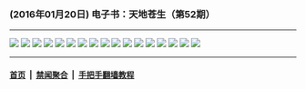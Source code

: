 ### (2016年01月20日) 电子书：天地苍生（第52期）

---

<img src="http://qikan.minghui.org/mhqkpage/qikanimage/2016/01/19/td-52-read-online1.png"/> 

<img src="http://qikan.minghui.org/mhqkpage/qikanimage/2016/01/19/td-52-read-online2.png"/> 

<img src="http://qikan.minghui.org/mhqkpage/qikanimage/2016/01/19/td-52-read-online3.png"/> 

<img src="http://qikan.minghui.org/mhqkpage/qikanimage/2016/01/19/td-52-read-online4.png"/> 

<img src="http://qikan.minghui.org/mhqkpage/qikanimage/2016/01/19/td-52-read-online5.png"/> 

<img src="http://qikan.minghui.org/mhqkpage/qikanimage/2016/01/19/td-52-read-online6.png"/> 

<img src="http://qikan.minghui.org/mhqkpage/qikanimage/2016/01/19/td-52-read-online7.png"/> 

<img src="http://qikan.minghui.org/mhqkpage/qikanimage/2016/01/19/td-52-read-online8.png"/> 

<img src="http://qikan.minghui.org/mhqkpage/qikanimage/2016/01/19/td-52-read-online9.png"/> 

<img src="http://qikan.minghui.org/mhqkpage/qikanimage/2016/01/19/td-52-read-online10.png"/> 

<img src="http://qikan.minghui.org/mhqkpage/qikanimage/2016/01/19/td-52-read-online11.png"/> 

<img src="http://qikan.minghui.org/mhqkpage/qikanimage/2016/01/19/td-52-read-online12.png"/> 

<img src="http://qikan.minghui.org/mhqkpage/qikanimage/2016/01/19/td-52-read-online13.png"/> 

<img src="http://qikan.minghui.org/mhqkpage/qikanimage/2016/01/19/td-52-read-online14.png"/> 

<img src="http://qikan.minghui.org/mhqkpage/qikanimage/2016/01/19/td-52-read-online15.png"/> 

<img src="http://qikan.minghui.org/mhqkpage/qikanimage/2016/01/19/td-52-read-online16.png"/> 

<img src="http://qikan.minghui.org/mhqkpage/qikanimage/2016/01/19/td-52-read-online17.png"/> 



---

#### [首页](../../../..) &nbsp;|&nbsp; [禁闻聚合](https://github.com/gfw-breaker/banned-news) &nbsp;|&nbsp; [手把手翻墙教程](https://github.com/gfw-breaker/guides) 